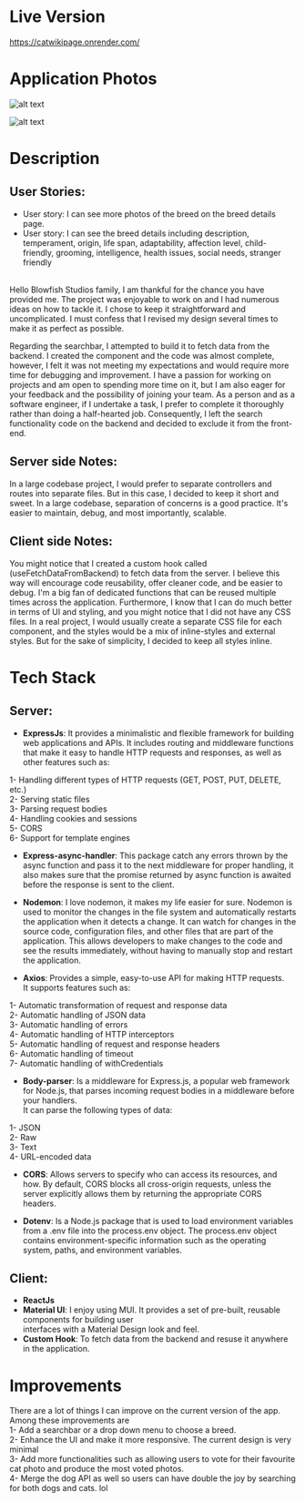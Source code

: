 # Live Version

https://catwikipage.onrender.com/

# Application Photos

![alt text](https://i.pinimg.com/originals/b1/bd/d7/b1bdd7f202429ab5623d7581b5341f6d.png)

![alt text](https://i.pinimg.com/originals/4a/21/4a/4a214a75455779ac94872082c67260eb.png)

# Description

## User Stories:

- User story: I can see more photos of the breed on the breed details page. <br/>
- User story: I can see the breed details including description, temperament, origin, life span, adaptability, affection level, child-friendly, grooming, intelligence, health issues, social needs, stranger friendly <br/> <br/>

Hello Blowfish Studios family, I am thankful for the chance you have provided me. The project was enjoyable to work on and I had numerous ideas on how to tackle it. I chose to keep it straightforward and uncomplicated. I must confess that I revised my design several times to make it as perfect as possible. <br/>

Regarding the searchbar, I attempted to build it to fetch data from the backend. I created the component and the code was almost complete, however, I felt it was not meeting my expectations and would require more time for debugging and improvement. I have a passion for working on projects and am open to spending more time on it, but I am also eager for your feedback and the possibility of joining your team. As a person and as a software engineer, if I undertake a task, I prefer to complete it thoroughly rather than doing a half-hearted job. Consequently, I left the search functionality code on the backend and decided to exclude it from the front-end.

## Server side Notes:

In a large codebase project, I would prefer to separate controllers and routes into separate files. But in this case, I decided to keep it short and sweet. In a large codebase, separation of concerns is a good practice. It's easier to maintain, debug, and most importantly, scalable.

## Client side Notes:

You might notice that I created a custom hook called (useFetchDataFromBackend) to fetch data from the server. I believe this way will encourage code reusability, offer cleaner code, and be easier to debug. I'm a big fan of dedicated functions that can be reused multiple times across the application. Furthermore, I know that I can do much better in terms of UI and styling, and you might notice that I did not have any CSS files. In a real project, I would usually create a separate CSS file for each component, and the styles would be a mix of inline-styles and external styles. But for the sake of simplicity, I decided to keep all styles inline.

# Tech Stack

## Server:

- **ExpressJs**: It provides a minimalistic and flexible framework for building web applications and APIs. It includes routing and middleware functions that make it easy to handle HTTP requests and responses, as well as other features such as: <br/>

1- Handling different types of HTTP requests (GET, POST, PUT, DELETE, etc.) <br/>
2- Serving static files <br/>
3- Parsing request bodies <br/>
4- Handling cookies and sessions <br/>
5- CORS <br/>
6- Support for template engines <br/>

- **Express-async-handler**: This package catch any errors thrown by the async function and pass it to the next middleware for proper handling, it also makes sure that the promise returned by async function is awaited before the response is sent to the client. <br/>

- **Nodemon**: I love nodemon, it makes my life easier for sure. Nodemon is used to monitor the changes in the file system and automatically restarts the application when it detects a change. It can watch for changes in the source code, configuration files, and other files that are part of the application. This allows developers to make changes to the code and see the results immediately, without having to manually stop and restart the application. <br/>

- **Axios**: Provides a simple, easy-to-use API for making HTTP requests. <br/>
  It supports features such as: <br/>

1- Automatic transformation of request and response data <br/>
2- Automatic handling of JSON data <br/>
3- Automatic handling of errors <br/>
4- Automatic handling of HTTP interceptors <br/>
5- Automatic handling of request and response headers <br/>
6- Automatic handling of timeout <br/>
7- Automatic handling of withCredentials <br/>

- **Body-parser**: Is a middleware for Express.js, a popular web framework for Node.js, that parses incoming request bodies in a middleware before your handlers.<br/>
  It can parse the following types of data: <br/>

1- JSON <br/>
2- Raw <br/>
3- Text <br/>
4- URL-encoded data <br/>

- **CORS**: Allows servers to specify who can access its resources, and how. By default, CORS blocks all cross-origin requests, unless the server explicitly allows them by returning the appropriate CORS headers. <br/>

- **Dotenv**: Is a Node.js package that is used to load environment variables from a .env file into the process.env object. The process.env object contains environment-specific information such as the operating system, paths, and environment variables. <br/>

## Client:

- **ReactJs**
- **Material UI**: I enjoy using MUI. It provides a set of pre-built, reusable components for building user <br/>interfaces with a Material Design look and feel. <br/>
- **Custom Hook**: To fetch data from the backend and resuse it anywhere in the application. <br/>

# Improvements

There are a lot of things I can improve on the current version of the app. Among these improvements are <br/>
1- Add a searchbar or a drop down menu to choose a breed.<br/>
2- Enhance the UI and make it more responsive. The current design is very minimal <br/>
3- Add more functionalities such as allowing users to vote for their favourite cat photo and produce the most voted photos. <br/>
4- Merge the dog API as well so users can have double the joy by searching for both dogs and cats. lol <br/>
